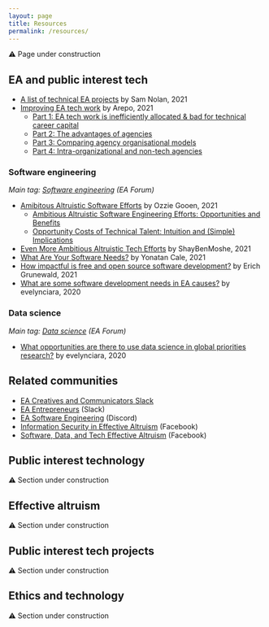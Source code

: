 ```yaml
---
layout: page
title: Resources
permalink: /resources/
---
```


:warning: Page under construction

## EA and public interest tech

* [A list of technical EA projects](https://forum.effectivealtruism.org/posts/HGjMPBpAEwEZJswXK/a-list-of-technical-ea-projects) by Sam Nolan, 2021
* [Improving EA tech work](https://forum.effectivealtruism.org/s/fh4kiNZBkcrqKH4LE) by Arepo, 2021
  * [Part 1: EA tech work is inefficiently allocated & bad for technical career capital](https://forum.effectivealtruism.org/s/fh4kiNZBkcrqKH4LE/p/kQ2kwpSkTwekyypKu)
  * [Part 2: The advantages of agencies](https://forum.effectivealtruism.org/s/fh4kiNZBkcrqKH4LE/p/eBdPsvtaXCYbbH5kM)
  * [Part 3: Comparing agency organisational models](https://forum.effectivealtruism.org/s/fh4kiNZBkcrqKH4LE/p/4d7NsFjwn4Nf6XcC9)
  * [Part 4: Intra-organizational and non-tech agencies](https://forum.effectivealtruism.org/s/fh4kiNZBkcrqKH4LE/p/YKqfCnrf3EHFtrJwX)

### Software engineering

_Main tag: [Software engineering](https://forum.effectivealtruism.org/tag/software-engineering) (EA Forum)_

* [Amibitous Altruistic Software Efforts](https://forum.effectivealtruism.org/s/9g2DikiZmbrTJTRRj) by Ozzie Gooen, 2021
  * [Ambitious Altruistic Software Engineering Efforts: Opportunities and Benefits](https://forum.effectivealtruism.org/posts/2ux5xtXWmsNwJDXqb/ambitious-altruistic-software-engineering-efforts)
  * [Opportunity Costs of Technical Talent: Intuition and (Simple) Implications](https://forum.effectivealtruism.org/s/9g2DikiZmbrTJTRRj/p/KbmHk7sJdRtmCgM2m)
* [Even More Ambitious Altruistic Tech Efforts](https://forum.effectivealtruism.org/posts/WmAkGj7JcnAbwxS2C/even-more-ambitious-altruistic-tech-efforts) by ShayBenMoshe, 2021
* [What Are Your Software Needs?](https://forum.effectivealtruism.org/posts/ivaCDwBkQrkXcyeJi/what-are-your-software-needs) by Yonatan Cale, 2021
* [How impactful is free and open source software development?](https://forum.effectivealtruism.org/posts/rfpKuHt8CoBtjykyK/how-impactful-is-free-and-open-source-software-development) by Erich Grunewald, 2021
* [What are some software development needs in EA causes?](https://forum.effectivealtruism.org/posts/ZGDheCSFidyxuWL4f/what-are-some-software-development-needs-in-ea-causes) by evelynciara, 2020

### Data science

_Main tag: [Data science](https://forum.effectivealtruism.org/tag/data-science) (EA Forum)_

* [What opportunities are there to use data science in global priorities research?](https://forum.effectivealtruism.org/posts/rEpXqF79KjErrsDjS/what-opportunities-are-there-to-use-data-science-in-global) by evelynciara, 2020

## Related communities

* [EA Creatives and Communicators Slack](https://forum.effectivealtruism.org/posts/3sRZkuQDbss3vwddk/ea-creatives-and-communicators-slack)
* [EA Entrepreneurs](https://join.slack.com/t/eaentrepreneursgroup/shared_invite/zt-ybbzsfja-nE5_MWw0~ewh_k07Hjzn3Q) (Slack)
* [EA Software Engineering](https://discord.gg/ec2PrKWF) (Discord)
* [Information Security in Effective Altruism](https://www.facebook.com/groups/1007840666245792) (Facebook)
* [Software, Data, and Tech Effective Altruism](https://www.facebook.com/groups/191773064533511) (Facebook)

## Public interest technology

:warning: Section under construction

## Effective altruism

:warning: Section under construction

## Public interest tech projects

:warning: Section under construction

## Ethics and technology

:warning: Section under construction
